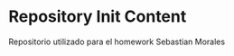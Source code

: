 Repository Init Content
=======================

Repositorio utilizado para el homework Sebastian Morales
